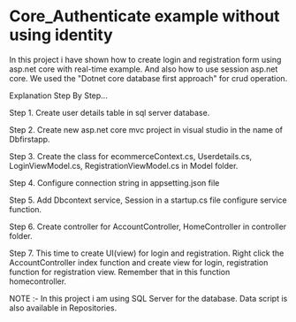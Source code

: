 # Core_Authenticate example without using identity

In this project i have shown how to create login and registration form using asp.net core with real-time example. 
And also how to use session  asp.net  core. We used the "Dotnet core database first approach" for crud operation.

Explanation Step By Step...

Step 1. Create user details table in sql server database.

Step 2. Create new asp.net core mvc project in visual studio in the name of Dbfirstapp.

Step 3. Create the class for ecommerceContext.cs, Userdetails.cs, LoginViewModel.cs, RegistrationViewModel.cs in Model folder.

Step 4. Configure connection string in appsetting.json file

Step 5. Add Dbcontext service, Session in a startup.cs file configure service function.

Step 6. Create controller for AccountController, HomeController in controller folder.

Step 7. This time to create UI(view) for login and registration. Right click the AccountController index function and create view for login, 
        registration function for registration view. Remember that in this function homecontroller.



NOTE :- In this project i am using SQL Server for the database. Data script is also available in Repositories.

